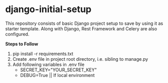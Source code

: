 # django-initial-setup
This repository consists of basic Django project setup to save by using it as starter template. Along with Django, Rest Framework and Celery are also configured. 

**Steps to Follow**
1) pip install -r requirements.txt
2) Create .env file in project root directory, i.e. sibling to manage.py
3) Add following variables in .env file
   - SECRET_KEY="YOUR_SECRET_KEY"
   - DEBUG=True || If local environment

